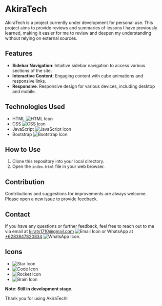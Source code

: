 # AkiraTech

AkiraTech is a project currently under development for personal use. This project aims to provide reviews and summaries of lessons I have previously learned, making it easier for me to review and deepen my understanding without relying on external sources.

## Features

- **Sidebar Navigation**: Intuitive sidebar navigation to access various sections of the site.
- **Interactive Content**: Engaging content with cube animations and responsive links.
- **Responsive**: Responsive design for various devices, including desktop and mobile.

## Technologies Used

- HTML ![HTML Icon](https://img.icons8.com/color/24/000000/html-5.png)
- CSS ![CSS Icon](https://img.icons8.com/color/24/000000/css3.png)
- JavaScript ![JavaScript Icon](https://img.icons8.com/color/24/000000/javascript.png)
- Bootstrap ![Bootstrap Icon](https://img.icons8.com/color/24/000000/bootstrap.png)

## How to Use

1. Clone this repository into your local directory.
2. Open the `index.html` file in your web browser.

## Contribution

Contributions and suggestions for improvements are always welcome. Please open a [new issue](https://github.com/username/akiratech/issues) to provide feedback.

## Contact

If you have any questions or further feedback, feel free to reach out to me via email at [kiratv1710@gmail.com](mailto:kiratv1710@gmail.com) ![Email Icon](https://img.icons8.com/color/24/000000/gmail.png) or WhatsApp at [+6283847820834](https://wa.me/6283847820834) ![WhatsApp Icon](https://img.icons8.com/color/24/000000/whatsapp.png).

## Icons

- ![Star Icon](https://img.icons8.com/ios-filled/50/000000/star.png)
- ![Code Icon](https://img.icons8.com/material-outlined/24/000000/code.png)
- ![Rocket Icon](https://img.icons8.com/ios-glyphs/24/000000/rocket.png)
- ![Brain Icon](https://img.icons8.com/material-rounded/24/000000/brain.png)

**Note: Still in development stage.**

Thank you for using AkiraTech!
